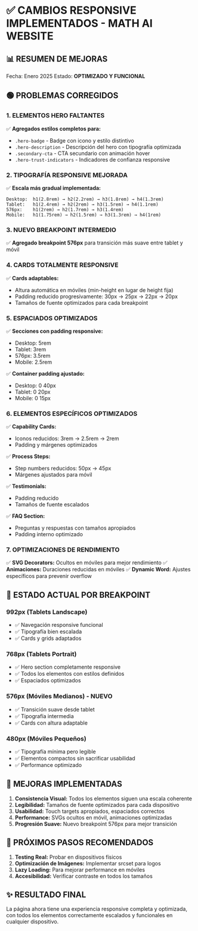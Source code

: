 # ✅ CAMBIOS RESPONSIVE IMPLEMENTADOS - MATH AI WEBSITE

## 📊 RESUMEN DE MEJORAS
Fecha: Enero 2025
Estado: **OPTIMIZADO Y FUNCIONAL**

## 🟢 PROBLEMAS CORREGIDOS

### 1. ELEMENTOS HERO FALTANTES
✅ **Agregados estilos completos para:**
- `.hero-badge` - Badge con icono y estilo distintivo
- `.hero-description` - Descripción del hero con tipografía optimizada
- `.secondary-cta` - CTA secundario con animación hover
- `.hero-trust-indicators` - Indicadores de confianza responsive

### 2. TIPOGRAFÍA RESPONSIVE MEJORADA
✅ **Escala más gradual implementada:**
```
Desktop:  h1(2.8rem) → h2(2.2rem) → h3(1.8rem) → h4(1.3rem)
Tablet:   h1(2.4rem) → h2(2rem) → h3(1.5rem) → h4(1.1rem)
576px:    h1(2rem) → h2(1.7rem) → h3(1.4rem)
Mobile:   h1(1.75rem) → h2(1.5rem) → h3(1.3rem) → h4(1rem)
```

### 3. NUEVO BREAKPOINT INTERMEDIO
✅ **Agregado breakpoint 576px** para transición más suave entre tablet y móvil

### 4. CARDS TOTALMENTE RESPONSIVE
✅ **Cards adaptables:**
- Altura automática en móviles (min-height en lugar de height fija)
- Padding reducido progresivamente: 30px → 25px → 22px → 20px
- Tamaños de fuente optimizados para cada breakpoint

### 5. ESPACIADOS OPTIMIZADOS
✅ **Secciones con padding responsive:**
- Desktop: 5rem
- Tablet: 3rem
- 576px: 3.5rem
- Mobile: 2.5rem

✅ **Container padding ajustado:**
- Desktop: 0 40px
- Tablet: 0 20px
- Mobile: 0 15px

### 6. ELEMENTOS ESPECÍFICOS OPTIMIZADOS
✅ **Capability Cards:**
- Iconos reducidos: 3rem → 2.5rem → 2rem
- Padding y márgenes optimizados

✅ **Process Steps:**
- Step numbers reducidos: 50px → 45px
- Márgenes ajustados para móvil

✅ **Testimonials:**
- Padding reducido
- Tamaños de fuente escalados

✅ **FAQ Section:**
- Preguntas y respuestas con tamaños apropiados
- Padding interno optimizado

### 7. OPTIMIZACIONES DE RENDIMIENTO
✅ **SVG Decorators:** Ocultos en móviles para mejor rendimiento
✅ **Animaciones:** Duraciones reducidas en móviles
✅ **Dynamic Word:** Ajustes específicos para prevenir overflow

## 📱 ESTADO ACTUAL POR BREAKPOINT

### 992px (Tablets Landscape)
- ✅ Navegación responsive funcional
- ✅ Tipografía bien escalada
- ✅ Cards y grids adaptados

### 768px (Tablets Portrait)
- ✅ Hero section completamente responsive
- ✅ Todos los elementos con estilos definidos
- ✅ Espaciados optimizados

### 576px (Móviles Medianos) - NUEVO
- ✅ Transición suave desde tablet
- ✅ Tipografía intermedia
- ✅ Cards con altura adaptable

### 480px (Móviles Pequeños)
- ✅ Tipografía mínima pero legible
- ✅ Elementos compactos sin sacrificar usabilidad
- ✅ Performance optimizado

## 🎯 MEJORAS IMPLEMENTADAS

1. **Consistencia Visual:** Todos los elementos siguen una escala coherente
2. **Legibilidad:** Tamaños de fuente optimizados para cada dispositivo
3. **Usabilidad:** Touch targets apropiados, espaciados correctos
4. **Performance:** SVGs ocultos en móvil, animaciones optimizadas
5. **Progresión Suave:** Nuevo breakpoint 576px para mejor transición

## 🔄 PRÓXIMOS PASOS RECOMENDADOS

1. **Testing Real:** Probar en dispositivos físicos
2. **Optimización de Imágenes:** Implementar srcset para logos
3. **Lazy Loading:** Para mejorar performance en móviles
4. **Accesibilidad:** Verificar contraste en todos los tamaños

## ✨ RESULTADO FINAL
La página ahora tiene una experiencia responsive completa y optimizada, con todos los elementos correctamente escalados y funcionales en cualquier dispositivo. 